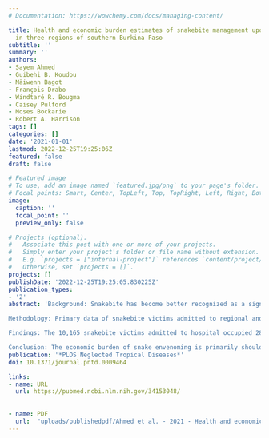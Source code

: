 ```yaml
---
# Documentation: https://wowchemy.com/docs/managing-content/

title: Health and economic burden estimates of snakebite management upon health facilities
  in three regions of southern Burkina Faso
subtitle: ''
summary: ''
authors:
- Sayem Ahmed
- Guibehi B. Koudou
- Mäiwenn Bagot
- François Drabo
- Windtaré R. Bougma
- Caisey Pulford
- Moses Bockarie
- Robert A. Harrison
tags: []
categories: []
date: '2021-01-01'
lastmod: 2022-12-25T19:25:06Z
featured: false
draft: false

# Featured image
# To use, add an image named `featured.jpg/png` to your page's folder.
# Focal points: Smart, Center, TopLeft, Top, TopRight, Left, Right, BottomLeft, Bottom, BottomRight.
image:
  caption: ''
  focal_point: ''
  preview_only: false

# Projects (optional).
#   Associate this post with one or more of your projects.
#   Simply enter your project's folder or file name without extension.
#   E.g. `projects = ["internal-project"]` references `content/project/deep-learning/index.md`.
#   Otherwise, set `projects = []`.
projects: []
publishDate: '2022-12-25T19:25:05.830225Z'
publication_types:
- '2'
abstract: 'Background: Snakebite has become better recognized as a significant cause of death and disability in Sub-Saharan Africa, but the health economic consequences to victims and health infrastructures serving them remain poorly understood. This information gap is important as it provides an evidence-base guiding national and international health policy decision making on the most cost-effective interventions to better manage snakebite. Here, we assessed hospital-based data to estimate the health economic burden of snakebite in three regions of Burkina Faso (Centre-Ouest, Hauts Bassins and Sud-Ouest).

Methodology: Primary data of snakebite victims admitted to regional and district health facilities (eg, number of admissions, mortality, hospital bed days occupied) was collected in three regions over 17 months in 2013/14. The health burden of snakebite was assessed using Disability-Adjusted Life Years (DALYs) calculations based upon hospitalisation, mortality and disability data from admitted patients amongst other inputs from secondary sources (eg, populations, life-expectancy and age-weighting constants). An activity-based costing approach to determine the direct cost of snake envenoming included unit costs of clinical staff wages, antivenom, supportive care and equipment extracted from context-relevant literature.

Findings: The 10,165 snakebite victims admitted to hospital occupied 28,164 hospital bed days over 17 months. The annual rate of hospitalisation and mortality of admitted snakebite victims was 173 and 1.39/100,000 population, respectively. The estimated annual (i) DALYs lost was 2,153 (0.52/1,000) and (ii) cost to hospitals was USD 506,413 (USD 49/hospitalisation) in these three regions of Burkina Faso. These costs appeared to be influenced by the number of patients receiving antivenom (10.90% in total) in each area (highest in Sud-Ouest) and the type of health facility.

Conclusion: The economic burden of snake envenoming is primarily shouldered by the rural health centres closest to snakebite victims-facilities that are typically least well equipped or resourced to manage this burden. Our study highlights the need for more research in other regions/countries to demonstrate the burden of snakebite and the socioeconomic benefits of its management. This evidence can guide the most cost-effective intervention from government and development partners to meet the snakebite-management needs of rural communities and their health centres.'
publication: '*PLOS Neglected Tropical Diseases*'
doi: 10.1371/journal.pntd.0009464

links:
- name: URL
  url: https://pubmed.ncbi.nlm.nih.gov/34153048/
  
  
- name: PDF
  url:  "uploads/publishedpdf/Ahmed et al. - 2021 - Health and economic burden estimates of snakebite management upon health facilities in three regions of southern B-annotated.pdf"
---
```

